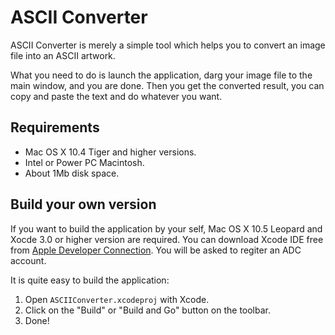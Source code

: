 # ASCII Converter

ASCII Converter is merely a simple tool which helps you to convert an image file into an ASCII artwork.

What you need to do is launch the application, darg your image file to the main window, and you are done. Then you get the converted result, you can copy and paste the text and do whatever you want.

## Requirements

* Mac OS X 10.4 Tiger and higher versions.
* Intel or Power PC Macintosh.
* About 1Mb disk space.

## Build your own version

If you want to build the application by your self, Mac OS X 10.5 Leopard and Xocde 3.0 or higher version are required. You can download Xcode IDE free from [Apple Developer Connection](http://developer.apple.com/). You will be asked to regiter an ADC account.

It is quite easy to build the application:

1. Open ```ASCIIConverter.xcodeproj``` with Xcode.
2. Click on the "Build" or "Build and Go" button on the toolbar.
3. Done!